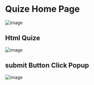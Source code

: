 # Quize  Home Page


![image](https://github.com/raja67m/QuizeApp-React/assets/106435553/7a27fa04-31ca-4cf3-8c3c-35d423c5e8cf)


## Html Quize

![image](https://github.com/raja67m/QuizeApp-React/assets/106435553/809c4b69-2b49-4667-9300-6d279a56d44f)


## submit Button Click Popup

![image](https://github.com/raja67m/QuizeApp-React/assets/106435553/7f122932-1919-497c-933f-23d009c0b199)


